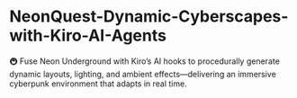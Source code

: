 # NeonQuest-Dynamic-Cyberscapes-with-Kiro-AI-Agents
🚇 Fuse Neon Underground with Kiro’s AI hooks to procedurally generate dynamic layouts, lighting, and ambient effects—delivering an immersive cyberpunk environment that adapts in real time.

